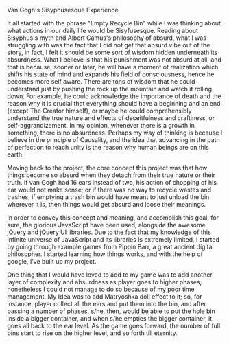 Van Gogh's Sisyphusesque Experience

It all started with the phrase "Empty Recycle Bin" while I was thinking about what actions in our daily life would be Sisyfusesque. Reading about Sisyphus's myth and Albert Camus's philosophy of absurd, what I was struggling with was the fact that I did not get that absurd vibe out of the story, in fact, I felt it should be some sort of wisdom hidden underneath its absurdness. What I believe is that his punishment was not absurd at all, and that is because, sooner or later, he will have a moment of realization which shifts his state of mind and expands his field of consciousness, hence he becomes more self aware. There are tons of wisdom that he could understand just by pushing the rock up the mountain and watch it rolling down. For example, he could acknowledge the importance of death and the reason why it is crucial that everything should have a beginning and an end (except The Creator himself), or maybe he could comprehensibly understand the true nature and effects of deceitfulness and craftiness, or self-aggrandizement. In my opinion, whenever there is a growth in something, there is no absurdness. Perhaps my way of thinking is because I believe in the principle of Causality, and the idea that advancing in the path of perfection to reach unity is the reason why human beings are on this earth.

Moving back to the project, the core concept this project was that how things become so absurd when they detach from their true nature or their truth. If van Gogh had 16 ears instead of two, his action of chopping of his ear would not make sense; or if there was no way to recycle wastes and trashes, if emptying a trash bin would have meant to just unload the bin wherever it is, then things would get absurd and loose their meanings.

In order to convey this concept and meaning, and accomplish this goal, for sure, the glorious JavaScript have been used, alongside the awesome jQuery and jQuery UI libraries. Due to the fact that my knowledge of this infinite universe of JavaScript and its libraries is extremely limited, I started by going through example games from Pippin Barr, a great ancient digital philosopher. I started learning how things works, and with the help of google, I’ve built up my project.

One thing that I would have loved to add to my game was to add another layer of complexity and absurdness as player goes to higher phases, nonetheless I could not manage to do so because of my poor time management. My Idea was to add Matryoshka doll effect to it; so, for instance, player collect all the ears and put them into the bin, and after passing a number of phases, s/he, then, would be able to put the hole bin inside a bigger container, and when s/he empties the bigger container, it goes all back to the ear level. As the game goes forward, the number of full bins start to rise on the higher level, and so forth till eternity.
